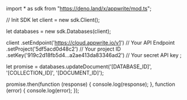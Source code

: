 import * as sdk from "https://deno.land/x/appwrite/mod.ts";

// Init SDK
let client = new sdk.Client();

let databases = new sdk.Databases(client);

client
    .setEndpoint('https://cloud.appwrite.io/v1') // Your API Endpoint
    .setProject('5df5acd0d48c2') // Your project ID
    .setKey('919c2d18fb5d4...a2ae413da83346ad2') // Your secret API key
;


let promise = databases.updateDocument('[DATABASE_ID]', '[COLLECTION_ID]', '[DOCUMENT_ID]');

promise.then(function (response) {
    console.log(response);
}, function (error) {
    console.log(error);
});
